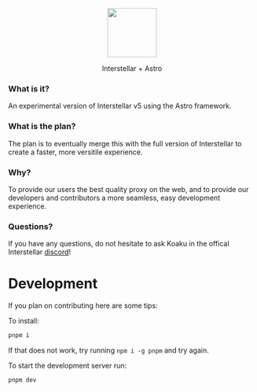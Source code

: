 <div align="center">
  <img height="100px" src="https://github.com/InterstellarNetwork/InterstellarAstro/assets/89202835/54053f92-64aa-4e58-9e1c-04e14f104b65">
  <p>Interstellar + Astro</p>
</div>

### What is it?

An experimental version of Interstellar v5 using the Astro framework.

### What is the plan?

The plan is to eventually merge this with the full version of Interstellar to create a faster, more versitile experience.

### Why?

To provide our users the best quality proxy on the web, and to provide our developers and contributors a more seamless, easy development experience.

### Questions?

If you have any questions, do not hesitate to ask Koaku in the offical Interstellar [discord](https://discord.gg/interstellar)!

# Development

If you plan on contributing here are some tips:

To install:

```bash
pnpm i
```

If that does not work, try running `npm i -g pnpm` and try again.

To start the development server run:

```bash
pnpm dev
```
